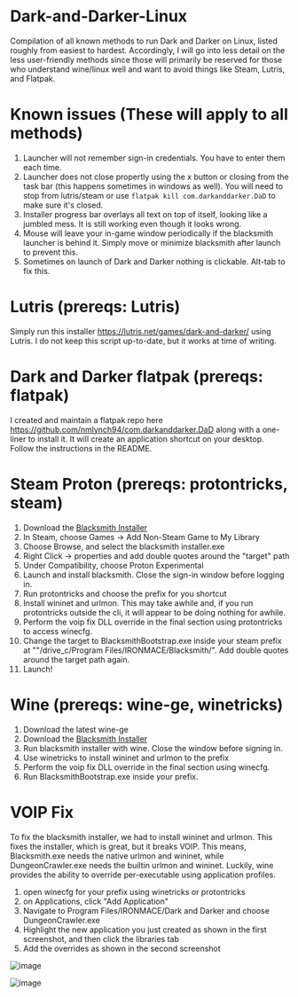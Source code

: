 # Dark-and-Darker-Linux
Compilation of all known methods to run Dark and Darker on Linux, listed roughly from easiest to hardest. Accordingly, I will go into less detail on the less user-friendly methods since those will primarily be reserved for those who understand wine/linux well and want to avoid things like Steam, Lutris, and Flatpak.

# Known issues (These will apply to all methods)
1. Launcher will not remember sign-in credentials. You have to enter them each time.
2. Launcher does not close propertly using the x button or closing from the task bar (this happens sometimes in windows as well). You will need to stop from lutris/steam or use `flatpak kill com.darkanddarker.DaD` to make sure it's closed.
3. Installer progress bar overlays all text on top of itself, looking like a jumbled mess. It is still working even though it looks wrong.
4. Mouse will leave your in-game window periodically if the blacksmith launcher is behind it. Simply move or minimize blacksmith after launch to prevent this.
5. Sometimes on launch of Dark and Darker nothing is clickable. Alt-tab to fix this.

# Lutris (prereqs: Lutris)
Simply run this installer https://lutris.net/games/dark-and-darker/ using Lutris. I do not keep this script up-to-date, but it works at time of writing.

# Dark and Darker flatpak (prereqs: flatpak)
I created and maintain a flatpak repo here https://github.com/nmlynch94/com.darkanddarker.DaD along with a one-liner to install it. It will create an application shortcut on your desktop. Follow the instructions in the README.

# Steam Proton (prereqs: protontricks, steam)
1. Download the [Blacksmith Installer](https://www.darkanddarker.com/)
2. In Steam, choose Games -> Add Non-Steam Game to My Library
3. Choose Browse, and select the blacksmith installer.exe
4. Right Click -> properties and add double quotes around the "target" path
5. Under Compatibility, choose Proton Experimental
6. Launch and install blacksmith. Close the sign-in window before logging in.
7. Run protontricks and choose the prefix for you shortcut
8. Install wininet and urlmon. This may take awhile and, if you run protontricks outside the cli, it will appear to be doing nothing for awhile.
9. Perform the voip fix DLL override in the final section using protontricks to access winecfg.
10. Change the target to BlacksmithBootstrap.exe inside your steam prefix at "<prefix>"/drive_c/Program Files/IRONMACE/Blacksmith/". Add double quotes around the target path again.
11. Launch!

# Wine (prereqs: wine-ge, winetricks)
1. Download the latest wine-ge
2. Download the [Blacksmith Installer](https://www.darkanddarker.com/)
3. Run blacksmith installer with wine. Close the window before signing in.
4. Use winetricks to install wininet and urlmon to the prefix
9. Perform the voip fix DLL override in the final section using winecfg.
10. Run BlacksmithBootstrap.exe inside your prefix.

# VOIP Fix
To fix the blacksmith installer, we had to install wininet and urlmon. This fixes the installer, which is great, but it breaks VOIP. This means, Blacksmith.exe needs the native urlmon and wininet, while DungeonCrawler.exe needs the builtin urlmon and wininet. Luckily, wine provides the ability to override per-executable using application profiles.

1. open winecfg for your prefix using winetricks or protontricks
2. on Applications, click "Add Application"
3. Navigate to Program Files/IRONMACE/Dark and Darker and choose DungeonCrawler.exe
4. Highlight the new application you just created as shown in the first screenshot, and then click the libraries tab
5. Add the overrides as shown in the second screenshot

![image](https://github.com/nmlynch94/Dark-and-Darker-Linux/assets/40608755/384596b5-047f-4fde-a54b-4c8b3db61857)

![image](https://github.com/nmlynch94/Dark-and-Darker-Linux/assets/40608755/f029353a-9858-43d0-8d42-bfaac9773d7c)

